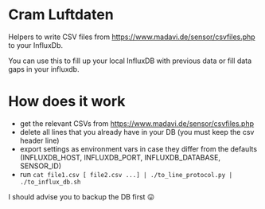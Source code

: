 # Cram Luftdaten

Helpers to write CSV files from https://www.madavi.de/sensor/csvfiles.php to
your InfluxDb.

You can use this to fill up your local InfluxDB with previous data or fill data gaps in your influxdb.

# How does it work

* get the relevant CSVs from https://www.madavi.de/sensor/csvfiles.php
* delete all lines that you already have in your DB (you must keep the csv header line)
* export settings as environment vars in case they differ from the defaults
  (INFLUXDB_HOST, INFLUXDB_PORT, INFLUXDB_DATABASE, SENSOR_ID)
* run `cat file1.csv [ file2.csv ...] | ./to_line_protocol.py | ./to_influx_db.sh`

I should advise you to backup the DB first :stuck_out_tongue:

